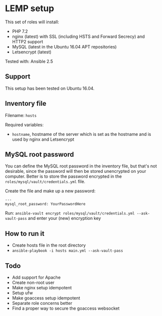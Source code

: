 # LEMP setup

This set of roles will install:
- PHP 7.2
- nginx (latest) with SSL (including HSTS and Forward Secrecy) and HTTP2 support
- MySQL (latest in the Ubuntu 16.04 APT repositories)
- Letsencrypt (latest)

Tested with: Ansible 2.5

## Support
This setup has been tested on Ubuntu 16.04.

## Inventory file
Filename: `hosts`

Required variables:
- `hostname`, hostname of the server which is set as the hostname and is used by nginx and Letsencrypt

## MySQL root password
You can define the MySQL root password in the inventory file, but that's not desirable, since the password will then be
stored unencrypted on your computer.
Better is to store the password encrypted in the `roles/mysql/vault/credentials.yml` file.

Create the file and make up a new password:
```
---
mysql_root_password: YourPasswordHere
```

Run: `ansible-vault encrypt roles/mysql/vault/credentials.yml --ask-vault-pass` and enter your (new) encryption key

## How to run it
- Create hosts file in the root directory
- `ansible-playbook -i hosts main.yml --ask-vault-pass`

## Todo
- Add support for Apache
- Create non-root user
- Make nginx setup idempotent
- Setup ufw
- Make goaccess setup idempotent
- Separate role concerns better
- Find a proper way to secure the goaccess websocket
